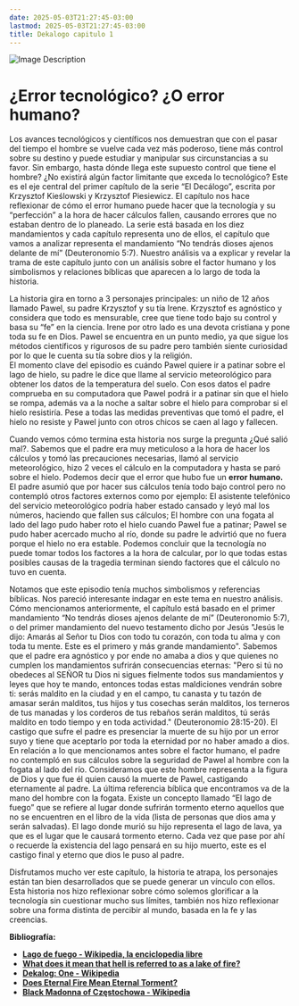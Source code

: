 ```yaml
---
date: 2025-05-03T21:27:45-03:00
lastmod: 2025-05-03T21:27:45-03:00
title: Dekalogo capitulo 1
---
```

![Image Description](/darthpedro-obsidian/images/Pasted%20image%2020250426012055.png)

# **¿Error tecnológico? ¿O error humano?**
 Los avances tecnológicos y científicos nos demuestran que con el pasar del tiempo el hombre se vuelve cada vez más poderoso, tiene más control sobre su destino y puede estudiar y manipular sus circunstancias a su favor. Sin embargo, hasta dónde llega este supuesto control que tiene el hombre? ¿No existirá algún factor limitante que exceda lo tecnológico? Este es el eje central del primer capítulo de la serie “El Decálogo”, escrita por Krzysztof Kieślowski y Krzysztof Piesiewicz. El capítulo nos hace reflexionar de cómo el error humano puede hacer que la tecnología y su “perfección” a la hora de hacer cálculos fallen, causando errores que no estaban dentro de lo planeado. La serie está basada en los diez mandamientos y cada capítulo representa uno de ellos, el capítulo que vamos a analizar representa el mandamiento “No tendrás dioses ajenos delante de mí” (Deuteronomio 5:7). Nuestro análisis va a explicar y revelar la trama de este capítulo junto con un análisis sobre el factor humano y los simbolismos y relaciones bíblicas que aparecen a lo largo de toda la historia.  
   
 La historia gira en torno a 3 personajes principales: un niño de 12 años llamado Pawel, su padre Krzysztof y su tía Irene. Krzysztof es agnóstico y considera que todo es mensurable, cree que tiene todo bajo su control y basa su “fe” en la ciencia. Irene por otro lado es una devota cristiana y pone toda su fe en Dios. Pawel se encuentra en un punto medio, ya que sigue los métodos científicos y rigurosos de su padre pero también siente curiosidad por lo que le cuenta su tía sobre dios y la religión.   
 El momento clave del episodio es cuándo Pawel quiere ir a patinar sobre el lago de hielo, su padre le dice que llame al servicio meteorológico para obtener los datos de la temperatura del suelo. Con esos datos el padre comprueba en su computadora que Pawel podrá ir a patinar sin que el hielo se rompa, además va a la noche a saltar sobre el hielo para comprobar si el hielo resistiría. Pese a todas las medidas preventivas que tomó el padre, el hielo no resiste y Pawel junto con otros chicos se caen al lago y fallecen.

 Cuando vemos cómo termina esta historia nos surge la pregunta ¿Qué salió mal?. Sabemos que el padre era muy meticuloso a la hora de hacer los cálculos y tomó las precauciones necesarias, llamó al servicio meteorológico, hizo 2 veces el cálculo en la computadora y hasta se paró sobre el hielo. Podemos decir que el error que hubo fue un **error humano.** El padre asumió que por hacer sus cálculos tenía todo bajo control pero no contempló otros factores externos como por ejemplo: El asistente telefónico del servicio meteorológico podría haber estado cansado y leyó mal los números, haciendo que fallen sus cálculos; El hombre con una fogata al lado del lago pudo haber roto el hielo cuando Pawel fue a patinar; Pawel se pudo haber acercado mucho al río, donde su padre le advirtió que no fuera porque el hielo no era estable.  Podemos concluir que la tecnología no puede tomar todos los factores a la hora de calcular, por lo que todas estas posibles causas de la tragedia terminan siendo factores que el cálculo no tuvo en cuenta.

Notamos que este episodio tenía muchos simbolismos y referencias bíblicas. Nos pareció interesante indagar en este tema en nuestro análisis.  
Cómo mencionamos anteriormente, el capítulo está basado en el primer mandamiento “No tendrás dioses ajenos delante de mí” (Deuteronomio 5:7), o del primer mandamiento del nuevo testamento dicho por Jesús "Jesús le dijo: Amarás al Señor tu Dios con todo tu corazón, con toda tu alma y con toda tu mente. Este es el primero y más grande mandamiento". Sabemos que el padre era agnóstico y por ende no amaba a dios y que quienes no cumplen los mandamientos sufrirán consecuencias eternas: "Pero si tú no obedeces al SEÑOR tu Dios ni sigues fielmente todos sus mandamientos y leyes que hoy te mando, entonces todas estas maldiciones vendrán sobre ti: serás maldito en la ciudad y en el campo, tu canasta y tu tazón de amasar serán malditos, tus hijos y tus cosechas serán malditos, los terneros de tus manadas y los corderos de tus rebaños serán malditos, tú serás maldito en todo tiempo y en toda actividad." (Deuteronomio 28:15-20). El castigo que sufre el padre es presenciar la muerte de su hijo por un error suyo y tiene que aceptarlo por toda la eternidad por no haber amado a dios. En relación a lo que mencionamos antes sobre el factor humano, el padre no contempló en sus cálculos sobre la seguridad de Pawel al hombre con la fogata al lado del río. Consideramos que este hombre representa a la figura de Dios y que fue él quien causó la muerte de Pawel, castigando eternamente al padre. La última referencia bíblica que encontramos va de la mano del hombre con la fogata. Existe un concepto llamado “El lago de fuego” que se refiere al lugar donde sufrirán tormento eterno aquellos que no se encuentren en el libro de la vida (lista de personas que dios ama y serán salvadas). El lago donde murió su hijo representa el lago de lava, ya que es el lugar que le causará tormento eterno. Cada vez que pase por ahí o recuerde la existencia del lago pensará en su hijo muerto, este es el castigo final y eterno que dios le puso al padre.

Disfrutamos mucho ver este capítulo, la historia te atrapa, los personajes están tan bien desarrollados que se puede generar un vínculo con ellos. Esta historia nos hizo reflexionar sobre cómo solemos glorificar a la tecnología sin cuestionar mucho sus límites, también nos hizo reflexionar sobre una forma distinta de percibir al mundo, basada en la fe y las creencias.

**Bibliografía:**
* [**Lago de fuego \- Wikipedia, la enciclopedia libre**](https://es.wikipedia.org/wiki/Lago_de_fuego)
* [**What does it mean that hell is referred to as a lake of fire?**](https://www.gotquestions.org/lake-of-fire.html)
* [**Dekalog: One \- Wikipedia**](https://en.wikipedia.org/wiki/Dekalog:_One)
* [**Does Eternal Fire Mean Eternal Torment?**](https://youtu.be/SUurRYjHIyE)
* [**Black Madonna of Częstochowa \- Wikipedia**](https://en.wikipedia.org/wiki/Black_Madonna_of_Cz%C4%99stochowa)
